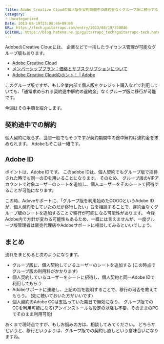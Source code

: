 ```yaml
---
Title: Adobe Creative Cloudの個人版を契約期間中の違約金なくグループ版に移行する
Category:
- Uncategorized
Date: 2013-08-19T23:08:46+09:00
URL: https://tech.guitarrapc.com/entry/2013/08/19/230846
EditURL: https://blog.hatena.ne.jp/guitarrapc_tech/guitarrapc-tech.hatenablog.com/atom/entry/6802418398340960095
---
```


<!--
Date: 2013-08-19T23:08:46+09:00
URL: https://tech.guitarrapc.com/entry/2013/08/19/230846
-->

AdobeのCreative Cloudには、 企業などで一括したライセンス管理が可能なグループ版もあります。

* [Adobe Creative Cloud](http://www.adobe.com/jp/products/creativecloud.html)
* [メンバーシッププラン：価格とサブスクリプションについて](http://www.adobe.com/jp/products/creativecloud/buying-guide.html)
* [Adobe Creative Cloudのホント！ | Adobe](http://www.adobe.com/jp/jos/creativecloud/didyouknow.html)

このグループ版ですが、もし企業内部で個人版をクレジット購入などで利用していても、「通常求められる契約途中解約の違約金」なくグループ版に移行が可能です。

今回はその手順を紹介します。


## 契約途中での解約

個人契約に限らず、世間一般でもそうですが契約期間中の途中解約は違約金を求められます。
Adobeもそこは一緒です。

## Adobe ID

ポイントは、Adobe IDです。
このadobe IDは、個人契約でもグループ版で招待された時でも同一のIDを用いることになります。
そのため、 グループ版のVIPアカウントで対象ユーザーのシートを追加し、個人ユーザーをそのシートで招待することが可能になります。

この時、Adoveサポートに、「グループ版を利用始めたOOOOというAdobe IDが、個人契約をしていたのだが移行したい」旨を相談することで、違約金なくグループ版のシートを追加することで移行が可能になる可能性があります。
今後Adobe内で方針が変わる可能性もあるため、一概には言えませんが、一度グループ版管理者は販売代理店やAdobeサポートに相談してみるといいでしょう。

## まとめ

流れをまとめると次のようになります。

- グループ版に、個人契約しているユーザーのシートを追加する (この時点でグループ版の利用料がかかります)
- 個人契約しているユーザーをシートに招待し、個人契約と同一Adobe IDで利用してもらう
- Adobeサポートに連絡し、上記の旨を説明することで、移行の可否を教えてもらう。 (先に聴いておいた方がいいです)
- 個人契約のAdobe CCは支払っていた期日で無効になり、 グループ版でのCCを利用可能になる(アンインストールも設定の以降も不要。そのままのPCでそのまま利用可能)

あくまで現時点ですが、もしお悩みの方は、相談してみてください。
どちらかというと、移行というよりは、グループ版での契約し直しという意味合いになりますね。
